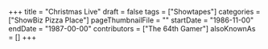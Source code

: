 +++
title = "Christmas Live"
draft = false
tags = ["Showtapes"]
categories = ["ShowBiz Pizza Place"]
pageThumbnailFile = ""
startDate = "1986-11-00"
endDate = "1987-00-00"
contributors = ["The 64th Gamer"]
alsoKnownAs = []
+++

